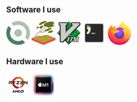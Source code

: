 ## Software I use

<div>
    <img src="void.png" style="width:64px;height:64px;">
    <img src="sway.png" style="width:64px;height:64px;">
    <img src="vim.png" style="width:64px;height:64px;">
    <img src="foot.png" style="width:64px;height:64px;">
    <img src="firefox.png" style="width:64px;height:64px;">
</div> 

## Hardware I use

<div>
    <img src="amd.png" style="width:64px;height:64px;">
    <img src="m1.png" style="width:64px;height:64px;">
</div> 
